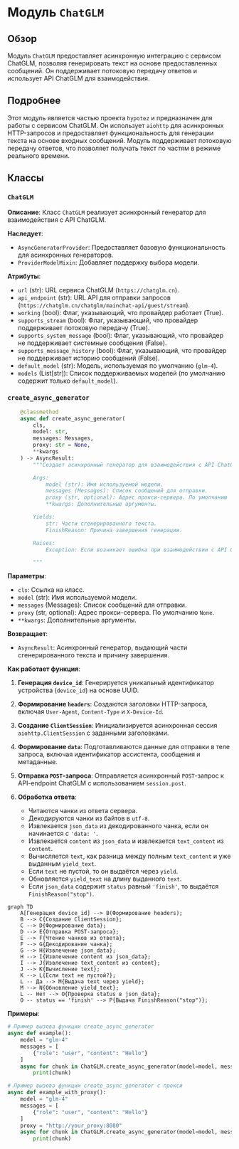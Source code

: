 # Модуль `ChatGLM`

## Обзор

Модуль `ChatGLM` предоставляет асинхронную интеграцию с сервисом ChatGLM, позволяя генерировать текст на основе предоставленных сообщений. Он поддерживает потоковую передачу ответов и использует API ChatGLM для взаимодействия.

## Подробнее

Этот модуль является частью проекта `hypotez` и предназначен для работы с сервисом ChatGLM. Он использует `aiohttp` для асинхронных HTTP-запросов и предоставляет функциональность для генерации текста на основе входных сообщений. Модуль поддерживает потоковую передачу ответов, что позволяет получать текст по частям в режиме реального времени.

## Классы

### `ChatGLM`

**Описание**: Класс `ChatGLM` реализует асинхронный генератор для взаимодействия с API ChatGLM.

**Наследует**:
- `AsyncGeneratorProvider`: Предоставляет базовую функциональность для асинхронных генераторов.
- `ProviderModelMixin`: Добавляет поддержку выбора модели.

**Атрибуты**:
- `url` (str): URL сервиса ChatGLM (`https://chatglm.cn`).
- `api_endpoint` (str): URL API для отправки запросов (`https://chatglm.cn/chatglm/mainchat-api/guest/stream`).
- `working` (bool): Флаг, указывающий, что провайдер работает (True).
- `supports_stream` (bool): Флаг, указывающий, что провайдер поддерживает потоковую передачу (True).
- `supports_system_message` (bool): Флаг, указывающий, что провайдер не поддерживает системные сообщения (False).
- `supports_message_history` (bool): Флаг, указывающий, что провайдер не поддерживает историю сообщений (False).
- `default_model` (str): Модель, используемая по умолчанию (`glm-4`).
- `models` (List[str]): Список поддерживаемых моделей (по умолчанию содержит только `default_model`).

### `create_async_generator`

```python
    @classmethod
    async def create_async_generator(
        cls,
        model: str,
        messages: Messages,
        proxy: str = None,
        **kwargs
    ) -> AsyncResult:
        """Создает асинхронный генератор для взаимодействия с API ChatGLM.

        Args:
            model (str): Имя используемой модели.
            messages (Messages): Список сообщений для отправки.
            proxy (str, optional): Адрес прокси-сервера. По умолчанию `None`.
            **kwargs: Дополнительные аргументы.

        Yields:
            str: Части сгенерированного текста.
            FinishReason: Причина завершения генерации.

        Raises:
            Exception: Если возникает ошибка при взаимодействии с API ChatGLM.

        """
```

**Параметры**:
- `cls`: Ссылка на класс.
- `model` (str): Имя используемой модели.
- `messages` (Messages): Список сообщений для отправки.
- `proxy` (str, optional): Адрес прокси-сервера. По умолчанию `None`.
- `**kwargs`: Дополнительные аргументы.

**Возвращает**:
- `AsyncResult`: Асинхронный генератор, выдающий части сгенерированного текста и причину завершения.

**Как работает функция**:

1. **Генерация `device_id`**: Генерируется уникальный идентификатор устройства (`device_id`) на основе UUID.

2. **Формирование `headers`**: Создаются заголовки HTTP-запроса, включая `User-Agent`, `Content-Type` и `X-Device-Id`.

3. **Создание `ClientSession`**: Инициализируется асинхронная сессия `aiohttp.ClientSession` с заданными заголовками.

4. **Формирование `data`**: Подготавливаются данные для отправки в теле запроса, включая идентификатор ассистента, сообщения и метаданные.

5. **Отправка `POST`-запроса**: Отправляется асинхронный `POST`-запрос к API-endpoint ChatGLM с использованием `session.post`.

6. **Обработка ответа**: 
   - Читаются чанки из ответа сервера.
   - Декодируются чанки из байтов в `utf-8`.
   - Извлекается `json_data` из декодированного чанка, если он начинается с `'data: '`.
   - Извлекается `content` из `json_data` и извлекается `text_content` из `content`.
   - Вычисляется `text`, как разница между полным `text_content` и уже выданным `yield_text`.
   - Если `text` не пустой, то он выдаётся через `yield`.
   - Обновляется `yield_text` на длину выданного `text`.
   - Если `json_data` содержит `status` равный `'finish'`, то выдаётся `FinishReason("stop")`.

```mermaid
graph TD
    A[Генерация device_id] --> B(Формирование headers);
    B --> C{Создание ClientSession};
    C --> D{Формирование data};
    D --> E{Отправка POST-запроса};
    E --> F{Чтение чанков из ответа};
    F --> G{Декодирование чанка};
    G --> H{Извлечение json_data};
    H --> I{Извлечение content из json_data};
    I --> J{Извлечение text_content из content};
    J --> K{Вычисление text};
    K --> L{Если text не пустой?};
    L -- Да --> M{Выдача text через yield};
    M --> N{Обновление yield_text};
    L -- Нет --> O{Проверка status в json_data};
    O -- status == 'finish' --> P{Выдача FinishReason("stop")};
```

**Примеры**:

```python
# Пример вызова функции create_async_generator
async def example():
    model = "glm-4"
    messages = [
        {"role": "user", "content": "Hello"}
    ]
    async for chunk in ChatGLM.create_async_generator(model=model, messages=messages):
        print(chunk)
```
```python
# Пример вызова функции create_async_generator c прокси
async def example_with_proxy():
    model = "glm-4"
    messages = [
        {"role": "user", "content": "Hello"}
    ]
    proxy = "http://your_proxy:8080"
    async for chunk in ChatGLM.create_async_generator(model=model, messages=messages, proxy=proxy):
        print(chunk)